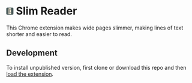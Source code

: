 # <img src="icon.png" /> Slim Reader

This Chrome extension makes wide pages slimmer, making lines of text shorter and easier to read.

## Development

To install unpublished version, first clone or download this repo and then [load the extension](http://developer.chrome.com/extensions/getstarted#unpacked).
